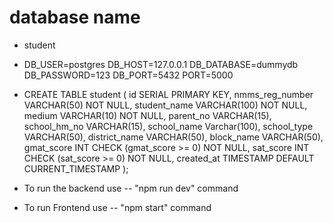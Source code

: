 # database name
- student
- DB_USER=postgres
DB_HOST=127.0.0.1
DB_DATABASE=dummydb
DB_PASSWORD=123
DB_PORT=5432
PORT=5000

- CREATE TABLE student (
    id SERIAL PRIMARY KEY,
    nmms_reg_number VARCHAR(50) NOT NULL,
    student_name VARCHAR(100) NOT NULL,
	medium VARCHAR(10) NOT NULL,
	parent_no VARCHAR(15),
	school_hm_no VARCHAR(15),
	school_name Varchar(100),
	school_type VARCHAR(50),
	district_name VARCHAR(50),
	block_name VARCHAR(50),
    gmat_score INT CHECK (gmat_score >= 0) NOT NULL,
    sat_score INT CHECK (sat_score >= 0) NOT NULL,
    created_at TIMESTAMP DEFAULT CURRENT_TIMESTAMP
);


- To run the backend
	use -- "npm run dev" command

- To run Frontend
	use -- "npm start" command